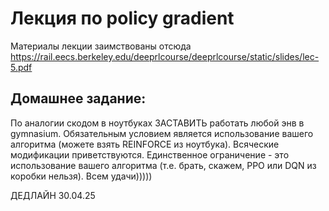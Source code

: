 # Лекция по policy gradient

Материалы лекции заимствованы отсюда https://rail.eecs.berkeley.edu/deeprlcourse/deeprlcourse/static/slides/lec-5.pdf

## Домашнее задание:
По аналогии скодом в ноутбуках ЗАСТАВИТЬ работать любой энв в gymnasium.
Обязательным условием является использование вашего алгоритма (можете взять REINFORCE из ноутбука).
Всяческие модификации приветствуются.
Единственное ограничение - это использование вашего алгоритма (т.е. брать, скажем, PPO или DQN из коробки нельзя).
Всем удачи)))))

ДЕДЛАЙН 30.04.25